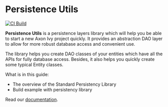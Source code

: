 # Persistence Utils

[![CI Build](https://github.com/axonivy-market/persistence-utils/actions/workflows/ci.yml/badge.svg)](https://github.com/axonivy-market/persistence-utils/actions/workflows/ci.yml)

**Persistence Utils**  is a persistence layers library which will help you be able to start a new Axon Ivy project quickly. It provides an abstraction DAO layer to allow for more robust database access and convenient use.

The library helps you create DAO classes of your entities which have all the APIs for fully database access. Besides, it also helps you quickly create some typical Entity classes.

What is in this guide:

- The overview of the Standard Persistency Library
- Build example with persistency library

Read our [documentation](persistence-utils-product/README.md).
